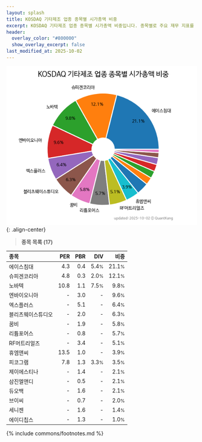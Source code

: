 ```yaml
---
layout: splash
title: KOSDAQ 기타제조 업종 종목별 시가총액 비중
excerpt: KOSDAQ 기타제조 업종 종목별 시가총액 비중입니다. 종목별로 주요 재무 지표를 함께 표시합니다.
header:
  overlay_color: "#800000"
  show_overlay_excerpt: false
last_modified_at: 2025-10-02
---
```



![KOSDAQ 기타제조 업종 종목별 시가총액 비중](/stats/sector/images/kosdaq_업종_기타제조_종목.png){: .align-center}


> **종목 목록 (17)**<a id="list"></a>

| **종목** | **PER** | **PBR** | **DIV** | **비중** |
| :------- | ------: | ------: | ------: | -------: |
| 에이스침대 | 4.3 | 0.4 | 5.4<small>%</small> | 21.1<small>%</small> |
| 슈피겐코리아 | 4.8 | 0.3 | 2.0<small>%</small> | 12.1<small>%</small> |
| 노바텍 | 10.8 | 1.1 | 7.5<small>%</small> | 9.8<small>%</small> |
| 엔바이오니아 | - | 3.0 | - | 9.6<small>%</small> |
| 엑스플러스 | - | 5.1 | - | 6.4<small>%</small> |
| 블리츠웨이스튜디오 | - | 2.0 | - | 6.3<small>%</small> |
| 꿈비 | - | 1.9 | - | 5.8<small>%</small> |
| 리튬포어스 | - | 0.8 | - | 5.7<small>%</small> |
| RF머트리얼즈 | - | 3.4 | - | 5.1<small>%</small> |
| 휴엠앤씨 | 13.5 | 1.0 | - | 3.9<small>%</small> |
| 피코그램 | 7.8 | 1.3 | 3.3<small>%</small> | 3.5<small>%</small> |
| 제이에스티나 | - | 1.4 | - | 2.1<small>%</small> |
| 삼진엘앤디 | - | 0.5 | - | 2.1<small>%</small> |
| 듀오백 | - | 1.6 | - | 2.1<small>%</small> |
| 브이씨 | - | 0.7 | - | 2.0<small>%</small> |
| 세니젠 | - | 1.6 | - | 1.4<small>%</small> |
| 에이디칩스 | - | 1.3 | - | 1.0<small>%</small> |

{% include commons/footnotes.md %}